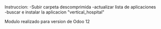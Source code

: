 Instruccion:
-Subir carpeta descomprimida
-actualizar lista de aplicaciones
-buscar e instalar la aplicacion "vertical_hospital"

Modulo realizado para version de Odoo 12